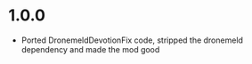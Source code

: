 # 1.0.0

- Ported DronemeldDevotionFix code, stripped the dronemeld dependency and made the mod good